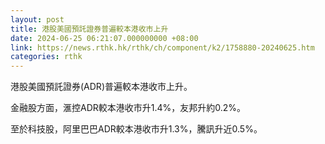 ```yaml
---
layout: post
title: 港股美國預託證券普遍較本港收市上升
date: 2024-06-25 06:21:07.000000000 +08:00
link: https://news.rthk.hk/rthk/ch/component/k2/1758880-20240625.htm
categories: rthk
---
```


港股美國預託證券(ADR)普遍較本港收市上升。

金融股方面，滙控ADR較本港收市升1.4%，友邦升約0.2%。

至於科技股，阿里巴巴ADR較本港收市升1.3%，騰訊升近0.5%。
